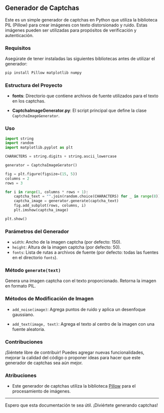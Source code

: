 ## Generador de Captchas

Este es un simple generador de captchas en Python que utiliza la biblioteca PIL (Pillow) para crear imágenes con texto distorsionado y ruido. Estas imágenes pueden ser utilizadas para propósitos de verificación y autenticación.

### Requisitos

Asegúrate de tener instaladas las siguientes bibliotecas antes de utilizar el generador:

```bash
pip install Pillow matplotlib numpy
```

### Estructura del Proyecto

- **fonts**: Directorio que contiene archivos de fuente utilizados para el texto en los captchas.

- **CaptchaImageGenerator.py**: El script principal que define la clase `CaptchaImageGenerator`.

### Uso

```python
import string
import random
import matplotlib.pyplot as plt

CHARACTERS = string.digits + string.ascii_lowercase

generator = CaptchaImageGerator()

fig = plt.figure(figsize=(15, 5))
columns = 2
rows = 3

for i in range(1, columns * rows + 1):
    captcha_text = "".join(random.choice(CHARACTERS) for _ in range(8))
    captcha_image = generator.generate(captcha_text)
    fig.add_subplot(rows, columns, i)
    plt.imshow(captcha_image)

plt.show()
```

### Parámetros del Generador

- `width`: Ancho de la imagen captcha (por defecto: 150).
- `height`: Altura de la imagen captcha (por defecto: 50).
- `fonts`: Lista de rutas a archivos de fuente (por defecto: todas las fuentes en el directorio `fonts`).

### Método `generate(text)`

Genera una imagen captcha con el texto proporcionado. Retorna la imagen en formato PIL.

### Métodos de Modificación de Imagen

- `add_noise(image)`: Agrega puntos de ruido y aplica un desenfoque gaussiano.

- `add_text(image, text)`: Agrega el texto al centro de la imagen con una fuente aleatoria.

### Contribuciones

¡Siéntete libre de contribuir! Puedes agregar nuevas funcionalidades, mejorar la calidad del código o proponer ideas para hacer que este generador de captchas sea aún mejor.

### Atribuciones

- Este generador de captchas utiliza la biblioteca [Pillow](https://pillow.readthedocs.io/) para el procesamiento de imágenes.

---

Espero que esta documentación te sea útil. ¡Diviértete generando captchas!
